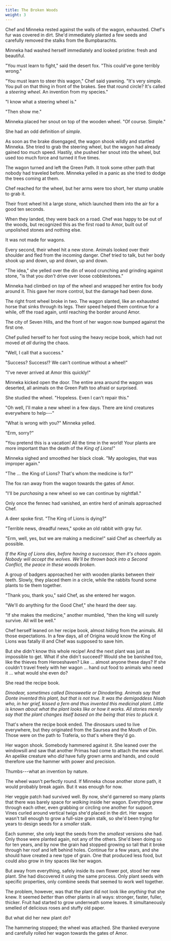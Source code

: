 ```yaml
---
title: The Broken Woods
weight: 3
---
```

Chef and Minneka rested against the walls of the wagon, exhausted. Chef's fur was covered in dirt. She'd immediately planted a few seeds and carefully removed the stalks from the Bumpbarachts.

Minneka had washed herself immediately and looked pristine: fresh and beautiful.

"You must learn to fight," said the desert fox. "This could've gone terribly wrong."

"You must learn to steer this wagon," Chef said yawning. "It's very simple. You pull on that thing in front of the brakes. See that round circle? It's called a _steering wheel_. An invention from my species."

"I know what a steering wheel is."

"Then show me."

Minneka placed her snout on top of the wooden wheel. "Of course. Simple."

She had an odd definition of _simple_.

As soon as the brake disengaged, the wagon shook wildly and startled Minneka. She tried to grab the steering wheel, but the wagon had already gained too much speed. Hastily, she pushed her snout into the wheel, but used too much force and turned it five times.

The wagon turned and left the Green Path. It took some other path that nobody had traveled before. Minneka yelled in a panic as she tried to dodge the trees coming at them.

Chef reached for the wheel, but her arms were too short, her stump unable to grab it.

Their front wheel hit a large stone, which launched them into the air for a good ten seconds. 

When they landed, they were back on a road. Chef was happy to be out of the woods, but recognized this as the first road to Amor, built out of unpolished stones and nothing else.

It was not made for wagons.

Every second, their wheel hit a new stone. Animals looked over their shoulder and fled from the incoming danger. Chef tried to talk, but her body shook up and down, up and down, up and down.

"The idea," she yelled over the din of wood crunching and grinding against stone, "is that you _don't_ drive over loose cobblestones."

Minneka had climbed on _top_ of the wheel and wrapped her entire fox body around it. This gave her more control, but the damage had been done.

The right front wheel broke in two. The wagon slanted, like an exhausted horse that sinks through its legs. Their speed helped them continue for a while, off the road again, until reaching the border around Amor.

The city of Seven Hills, and the front of her wagon now bumped against the first one.

Chef pulled herself to her foot using the heavy recipe book, which had not moved _at all_ during the chaos.

"Well, I call that a success."

"Success? Success!? We can't continue without a wheel!"

"I've never arrived at Amor this quickly!"

Minneka kicked open the door. The entire area around the wagon was deserted, all animals on the Green Path too afraid or surprised.

She studied the wheel. "Hopeless. Even I can't repair this."

"Oh well, I'll make a new wheel in a few days. There are kind creatures everywhere to help---"

"What is wrong with you?" Minneka yelled.

"Erm, sorry?"

"You pretend this is a vacation! All the time in the world! Your plants are more important than the death of the _King of Lions_!"

Minneka sighed and smoothed her black cloak. "My apologies, that was improper again."

"The ... the King of Lions? That's whom the medicine is for?"

The fox ran away from the wagon towards the gates of Amor.

"I'll be _purchasing_ a new wheel so we can continue by nightfall."

Only once the fennec had vanished, an entire herd of animals approached Chef. 

A deer spoke first. "The King of Lions is dying?"

"Terrible news, dreadful news," spoke an old rabbit with gray fur.

"Erm, well, yes, but we are making a medicine!" said Chef as cheerfully as possible.

_If the King of Lions dies, before having a successor, then it's chaos again. Nobody will accept the wolves. We'll be thrown back into a Second Conflict, the peace in these woods broken._

A group of badgers approached her with wooden planks between their teeth. Slowly, they placed them in a circle, while the rabbits found some plants to tie them together.

"Thank you, thank you," said Chef, as she entered her wagon.

"We'll do anything for the Good Chef," she heard the deer say.

"If she makes the medicine," another mumbled, "then the king will surely survive. All will be well."

Chef herself leaned on her recipe book, almost _hiding_ from the animals. All those expectations. In a few days, all of Origina would know the King of Lions was fatally ill and Chef was supposed to save him.

But she didn't know this whole recipe! And the next plant was just as impossible to get. What if she didn't succeed? Would she be banished too, like the thieves from Heroeshaven? Like ... almost anyone these days? If she couldn't travel freely with her wagon ... hand out food to animals who need it ... what would she even do?

She read the recipe book.

_Dinodear, sometimes called Dinosweetie or Dinodarling. Animals say that Donte invented this plant, but that is not true. It was the demigoddess Nisah who, in her grief, kissed a fern and thus invented this medicinal plant. Little is known about what the plant looks like or how it works. All stories merely say that the plant changes itself based on the being that tries to pluck it._

That's where the recipe book ended. The dinosaurs used to live everywhere, but they originated from the Saursea and the Mouth of Din. Those were on the path to Traferia, so that's where they'd go.

Her wagon shook. Somebody hammered against it. She leaned over the windowsill and saw that another Primas had come to attach the new wheel. An apelike creature who _did_ have fully grown arms and hands, and could therefore use the hammer with power and precision. 

Thumbs---what an invention by nature.

The wheel wasn't perfectly round. If Minneka chose another stone path, it would probably break again. But it was enough for now.

Her veggie patch had survived well. By now, she'd garnered so many plants that there was barely space for _walking_ inside her wagon. Everything grew through each other, even grabbing or circling one another for support. Vines curled around vertical twigs she'd placed in the dirt. Her wagon wasn't tall enough to grow a full-size grain stalk, so she'd been trying for years to design seeds for a _smaller_ stalk.

Each summer, she only kept the seeds from the _smallest_ versions she had. Only those were planted again, not any of the others. She'd been doing so for ten years, and by now the grain had stopped growing so tall that it broke through her roof and left behind holes. Continue for a few years, and she should have created a new type of grain. One that produced less food, but could also grow in tiny spaces like her wagon.

But away from everything, safely inside its own flower pot, stood her new plant. She had discovered it using the same process. Only plant seeds with specific properties, only combine seeds that seemed to work well together.

The problem, however, was that the plant did not look like _anything_ that she knew. It seemed _better_ than other plants in all ways: stronger, faster, fuller, thicker. Fruit had started to grow underneath some leaves. It simultaneously smelled of delicious roses and stuffy old paper.

But what did her new plant _do_?

The hammering stopped; the wheel was attached. She thanked everyone and carefully rolled her wagon towards the gates of Amor.